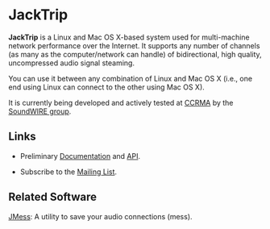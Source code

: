 # JackTrip #

**JackTrip** is a Linux and Mac OS X-based system used for multi-machine network performance over the Internet. It supports any number of channels (as many as the computer/network can handle) of bidirectional, high quality, uncompressed audio signal steaming.

You can use it between any combination of Linux and Mac OS X (i.e., one end using Linux can connect to the other using Mac OS X).

It is currently being developed and actively tested at [CCRMA](http://ccrma.stanford.edu/) by the [SoundWIRE group](http://ccrma.stanford.edu/groups/soundwire/).


## Links ##
  * Preliminary [Documentation](http://ccrma.stanford.edu/groups/soundwire/software/jacktrip/) and [API](http://ccrma.stanford.edu/groups/soundwire/software/jacktrip/annotated.html).

  * Subscribe to the [Mailing List](http://groups.google.com/group/jacktrip-users).


## Related Software ##
[JMess](https://github.com/jcacerec/jmess-jack): A utility to save your audio connections (mess).
